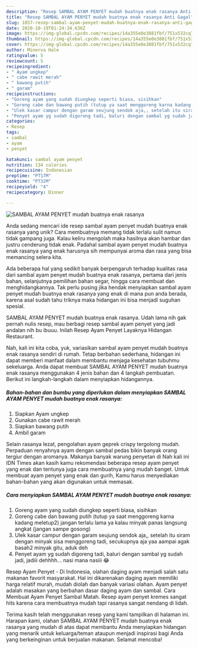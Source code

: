 ```yaml
---
description: "Resep SAMBAL AYAM PENYET mudah buatnya enak rasanya Anti Gagal"
title: "Resep SAMBAL AYAM PENYET mudah buatnya enak rasanya Anti Gagal"
slug: 1857-resep-sambal-ayam-penyet-mudah-buatnya-enak-rasanya-anti-gagal
date: 2020-10-19T01:24:34.636Z
image: https://img-global.cpcdn.com/recipes/14a355e0e3881fbf/751x532cq70/sambal-ayam-penyet-mudah-buatnya-enak-rasanya-foto-resep-utama.jpg
thumbnail: https://img-global.cpcdn.com/recipes/14a355e0e3881fbf/751x532cq70/sambal-ayam-penyet-mudah-buatnya-enak-rasanya-foto-resep-utama.jpg
cover: https://img-global.cpcdn.com/recipes/14a355e0e3881fbf/751x532cq70/sambal-ayam-penyet-mudah-buatnya-enak-rasanya-foto-resep-utama.jpg
author: Minerva Hale
ratingvalue: 5
reviewcount: 5
recipeingredient:
- " Ayam ungkep"
- " cabe rawit merah"
- " bawang putih"
- " garam"
recipeinstructions:
- "Goreng ayam yang sudah diungkep seperti biasa, sisihkan"
- "Goreng cabe dan bawang putih (tutup ya saat menggoreng karna kadang meletup2) jangan terlalu lama ya kalau minyak panas langsung angkat (jangan sampe gosong)"
- "Ulek kasar campur dengan garam seujung sendok aja,, setelah itu siram dengan minyak sisa menggoreng tadi, secukupnya aja yaa aampai agak basah2 minyak gitu, aduk deh"
- "Penyet ayam yg sudah digoreng tadi, baluri dengan sambal yg sudah jadi, jadiii dehhhh... nasi mana nasiii 😂"
categories:
- Resep
tags:
- sambal
- ayam
- penyet

katakunci: sambal ayam penyet 
nutrition: 134 calories
recipecuisine: Indonesian
preptime: "PT17M"
cooktime: "PT32M"
recipeyield: "4"
recipecategory: Dinner

---
```



![SAMBAL AYAM PENYET mudah buatnya enak rasanya](https://img-global.cpcdn.com/recipes/14a355e0e3881fbf/751x532cq70/sambal-ayam-penyet-mudah-buatnya-enak-rasanya-foto-resep-utama.jpg)

Anda sedang mencari ide resep sambal ayam penyet mudah buatnya enak rasanya yang unik? Cara membuatnya memang tidak terlalu sulit namun tidak gampang juga. Kalau keliru mengolah maka hasilnya akan hambar dan justru cenderung tidak enak. Padahal sambal ayam penyet mudah buatnya enak rasanya yang enak harusnya sih mempunyai aroma dan rasa yang bisa memancing selera kita.

Ada beberapa hal yang sedikit banyak berpengaruh terhadap kualitas rasa dari sambal ayam penyet mudah buatnya enak rasanya, pertama dari jenis bahan, selanjutnya pemilihan bahan segar, hingga cara membuat dan menghidangkannya. Tak perlu pusing jika hendak menyiapkan sambal ayam penyet mudah buatnya enak rasanya yang enak di mana pun anda berada, karena asal sudah tahu triknya maka hidangan ini bisa menjadi suguhan spesial.

SAMBAL AYAM PENYET mudah buatnya enak rasanya. Udah lama nih gak pernah nulis resep, mau berbagi resep sambal ayam penyet yang jadi andalan nih bu ibuuu. Inilah Resep Ayam Penyet Layaknya Hidangan Restaurant.


Nah, kali ini kita coba, yuk, variasikan sambal ayam penyet mudah buatnya enak rasanya sendiri di rumah. Tetap berbahan sederhana, hidangan ini dapat memberi manfaat dalam membantu menjaga kesehatan tubuhmu sekeluarga. Anda dapat membuat SAMBAL AYAM PENYET mudah buatnya enak rasanya menggunakan 4 jenis bahan dan 4 langkah pembuatan. Berikut ini langkah-langkah dalam menyiapkan hidangannya.

<!--inarticleads1-->

##### Bahan-bahan dan bumbu yang diperlukan dalam menyiapkan SAMBAL AYAM PENYET mudah buatnya enak rasanya:

1. Siapkan  Ayam ungkep
1. Gunakan  cabe rawit merah
1. Siapkan  bawang putih
1. Ambil  garam


Selain rasanya lezat, pengolahan ayam geprek crispy tergolong mudah. Perpaduan renyahnya ayam dengan sambal pedas bikin banyak orang tergiur dengan aromanya. Makanya banyak warung penyetan di Nah kali ini IDN Times akan kasih kamu rekomendasi beberapa resep ayam penyet yang enak dan tentunya juga cara membuatnya yang mudah banget. Untuk membuat ayam penyet yang enak dan gurih, Kamu harus menyediakan bahan-bahan yang akan digunakan untuk memasak. 

<!--inarticleads2-->

##### Cara menyiapkan SAMBAL AYAM PENYET mudah buatnya enak rasanya:

1. Goreng ayam yang sudah diungkep seperti biasa, sisihkan
1. Goreng cabe dan bawang putih (tutup ya saat menggoreng karna kadang meletup2) jangan terlalu lama ya kalau minyak panas langsung angkat (jangan sampe gosong)
1. Ulek kasar campur dengan garam seujung sendok aja,, setelah itu siram dengan minyak sisa menggoreng tadi, secukupnya aja yaa aampai agak basah2 minyak gitu, aduk deh
1. Penyet ayam yg sudah digoreng tadi, baluri dengan sambal yg sudah jadi, jadiii dehhhh... nasi mana nasiii 😂


Resep Ayam Penyet - Di Indonesia, olahan daging ayam menjadi salah satu makanan favorit masyarakat. Hal ini dikarenakan daging ayam memiliki harga relatif murah, mudah diolah dan banyak variasi olahan. Ayam penyet adalah masakan yang berbahan dasar daging ayam dan sambal. Cara Membuat Ayam Penyet Sambal Matah. Resep ayam penyet kremes sangat hits karena cara membuatnya mudah tapi rasanya sangat nendang di lidah. 

Terima kasih telah menggunakan resep yang kami tampilkan di halaman ini. Harapan kami, olahan SAMBAL AYAM PENYET mudah buatnya enak rasanya yang mudah di atas dapat membantu Anda menyiapkan hidangan yang menarik untuk keluarga/teman ataupun menjadi inspirasi bagi Anda yang berkeinginan untuk berjualan makanan. Selamat mencoba!
